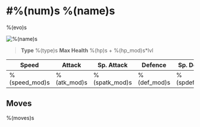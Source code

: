 # #%(num)s %(name)s
%(evo)s

![%(name)s](https://img.pokemondb.net/sprites/home/normal/1x/%(name_lower)s.png)

> **Type** %(type)s
> **Max Health** %(hp)s + %(hp_mod)s\*lvl

| Speed | Attack | Sp. Attack | Defence | Sp. Defence |
| ----- | ------ | ---------- | ------- | ----------- |
| %(speed_mod)s | %(atk_mod)s | %(spatk_mod)s | %(def_mod)s | %(spdef_mod)s |

## Moves
%(moves)s
